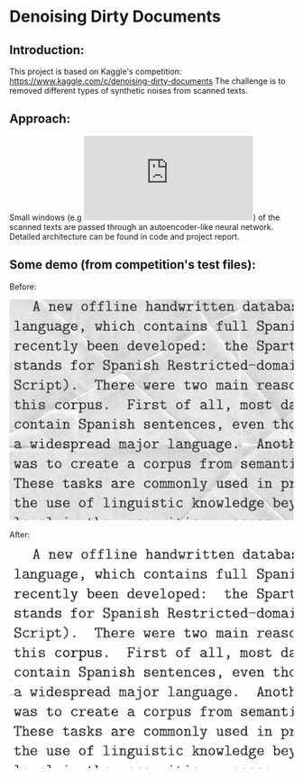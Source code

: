 # Denoising Dirty Documents
## Introduction:
This project is based on Kaggle's competition: https://www.kaggle.com/c/denoising-dirty-documents
The challenge is to removed different types of synthetic noises from scanned texts.
## Approach:
Small windows (e.g ![equation](http://latex.codecogs.com/gif.latex?32%20%5Ctimes%2032)) of the scanned texts are passed through an autoencoder-like neural network. Detailed architecture can be found in code and project report.
## Some demo (from competition's test files):
Before:

![Before](https://github.com/nhatsmrt/DenoisingDirtyDocuments/blob/sliding/Predictions/_slided_original_136.png) 

After:

![After](https://github.com/nhatsmrt/DenoisingDirtyDocuments/blob/sliding/Predictions/_slided_predicted_136.png)
